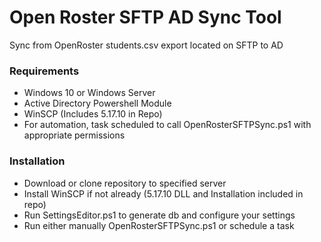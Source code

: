 # Open Roster SFTP AD Sync Tool
 Sync from OpenRoster students.csv export located on SFTP to AD

### Requirements
- Windows 10 or Windows Server
- Active Directory Powershell Module
- WinSCP (Includes 5.17.10 in Repo)
- For automation, task scheduled to call OpenRosterSFTPSync.ps1 with appropriate permissions

### Installation
- Download or clone repository to specified server
- Install WinSCP if not already (5.17.10 DLL and Installation included in repo)
- Run SettingsEditor.ps1 to generate db and configure your settings
- Run either manually OpenRosterSFTPSync.ps1 or schedule a task
